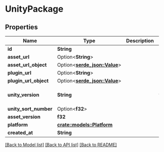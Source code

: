 # UnityPackage

## Properties

Name | Type | Description | Notes
------------ | ------------- | ------------- | -------------
**id** | **String** |  | 
**asset_url** | Option<**String**> |  | [optional]
**asset_url_object** | Option<[**serde_json::Value**](.md)> |  | [optional]
**plugin_url** | Option<**String**> |  | [optional]
**plugin_url_object** | Option<[**serde_json::Value**](.md)> |  | [optional]
**unity_version** | **String** |  | [default to 5.3.4p1]
**unity_sort_number** | Option<**f32**> |  | [optional]
**asset_version** | **f32** |  | 
**platform** | [**crate::models::Platform**](Platform.md) |  | 
**created_at** | **String** |  | 

[[Back to Model list]](../README.md#documentation-for-models) [[Back to API list]](../README.md#documentation-for-api-endpoints) [[Back to README]](../README.md)


